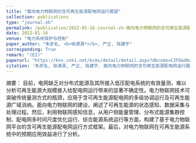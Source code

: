 ```yaml
---
title: "面向电力物联网的含可再生能源配电网运行展望"
collection: publications
type: "journal-zh"
permalink: /publication/2022-01-16-journal-zh-面向电力物联网的含可再生能源配电网运行展望
date: 2022-01-16
venue: "电力系统保护与控制"
paper_author: "朱彦名, <b>徐潇源*</b>, 严正, 陆建宇"
corresponding: True
remark: "(EI)"
paperurl: "https://kns.cnki.net/kcms/detail/detail.aspx?dbcode=CJFD&dbname=CJFDLAST2022&filename=JDQW202202020&uniplatform=NZKPT&v=qj9s9BM03maXWHkB6fdRGcZmDkf1DukmGBQnIhZ3eT5nbudeXcmIXaQWOGPmINXp"
citation: '朱彦名, 徐潇源, 严正, 陆建宇. 面向电力物联网的含可再生能源配电网运行展望[J]. <i>电力系统保护与控制</i>, 2022, 50(02): 176-187.'
---
```


摘要：
目前，电网缺乏对分布式能源及其所接入低压配电系统的有效量测，难以分析可再生能源大规模接入给配电网运行带来的显著不确定性。电力物联网技术可突破传统量测方式的瓶颈，应用于含可再生能源配电网的多级协调运行及可再生能源广域消纳。面向电力物联网的建设，阐述了可再生能源的状态感知、数据采集与处理过程。然后，利用物联网感知信息，从用户侧能量管理、分布式能源集群控制、配电网多时间尺度优化运行、综合能源系统运行等方面，构建了基于电力物联网平台的含可再生能源配电网运行方式框架。最后，对电力物联网在可再生能源系统中的预期应用效益进行了分析。